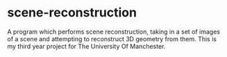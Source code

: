 # scene-reconstruction
A program which performs scene reconstruction, taking in a set of images of a scene and attempting to reconstruct 3D geometry from them. This is my third year project for The University Of Manchester.
